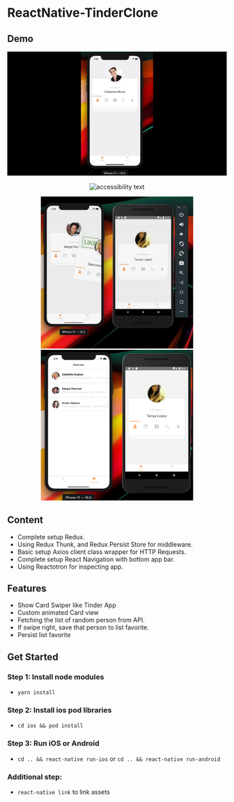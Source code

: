 # ReactNative-TinderClone

## Demo

<p align="center">

  <img src="https://github.com/trungnguyen22/ReactNative-TinderClone/blob/master/art/demogif2.gif" width="650" alt="accessibility text">
</p>

<p align="center">

<img src="https://github.com/trungnguyen22/ReactNative-TinderClone/blob/master/art/demogif.gif" width="650" alt="accessibility text">
</p>

<p align="center">  
  <img src="https://github.com/trungnguyen22/ReactNative-TinderClone/blob/master/art/demo1.jpeg" width="350" alt="accessibility text">
  <img src="https://github.com/trungnguyen22/ReactNative-TinderClone/blob/master/art/demo2.png" width="350" title="hover text">
</p>

## Content

- Complete setup Redux.
- Using Redux Thunk, and Redux Persist Store for middleware.
- Basic setup Axios client class wrapper for HTTP Requests.
- Complete setup React Navigation with bottom app bar.
- Using Reactotron for inspecting app.

## Features

- Show Card Swiper like Tinder App
- Custom animated Card view
- Fetching the list of random person from API.
- If swipe right, save that person to list favorite.
- Persist list favorite

## Get Started

### Step 1: Install node modules
- `yarn install`
### Step 2: Install ios pod libraries
- `cd ios && pod install`
### Step 3: Run iOS or Android
- `cd .. && react-native run-ios` or `cd .. && react-native run-android`

### Additional step: 
- `react-native link` to link assets


